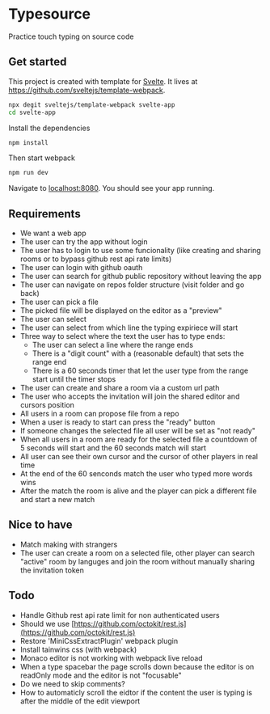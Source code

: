 # Typesource
Practice touch typing on source code

## Get started

This project is created with template for [Svelte](https://svelte.dev). It lives at https://github.com/sveltejs/template-webpack.

```bash
npx degit sveltejs/template-webpack svelte-app
cd svelte-app
```

Install the dependencies

```bash
npm install
```

Then start webpack

```bash
npm run dev
```

Navigate to [localhost:8080](http://localhost:8080). You should see your app running.

## Requirements

- We want a web app
- The user can try the app without login
- The user has to login to use some funcionality (like creating and sharing rooms or to bypass github rest api rate limits)
- The user can login with github oauth
- The user can search for github public repository without leaving the app
- The user can navigate on repos folder structure (visit folder and go back)
- The user can pick a file
- The picked file will be displayed on the editor as a "preview"
- The user can select
- The user can select from which line the typing expiriece will start
- Three way to select where the text the user has to type ends:
    - The user can select a line where the range ends
    - There is a "digit count" with a (reasonable default) that sets the range end
    - There is a 60 seconds timer that let the user type from the range start until the timer stops
- The user can create and share a room via a custom url path
- The user who accepts the invitation will join the shared editor and cursors position
- All users in a room can propose file from a repo
- When a user is ready to start can press the "ready" button
- If someone changes the selected file all user will be set as "not ready"
- When all users in a room are ready for the selected file a countdown of 5 seconds will start and the 60 seconds match will start
- All user can see their own cursor and the cursor of other players in real time
- At the end of the 60 senconds match the user who typed more words wins
- After the match the room is alive and the player can pick a different file and start a new match

## Nice to have

- Match making with strangers
- The user can create a room on a selected file, other player can search "active" room by languges
and join the room without manually sharing the invitation token

## Todo

- Handle Github rest api rate limit for non authenticated users
- Should we use [https://github.com/octokit/rest.js](https://github.com/octokit/rest.js)
- Restore 'MiniCssExtractPlugin' webpack plugin
- Install tainwins css (with webpack)
- Monaco editor is not working with webpack live reload
- When a type spacebar the page scrolls down because the editor is on readOnly mode and the editor is not "focusable"
- Do we need to skip comments?
- How to automaticly scroll the eidtor if the content the user is typing is after the middle of the edit viewport